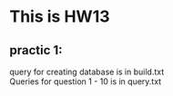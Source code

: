 # This is HW13 

## practic 1: 
query for creating database is in build.txt  
Queries for question 1 - 10 is in query.txt
  
